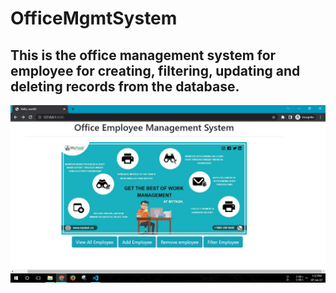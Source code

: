 ﻿# OfficeMgmtSystem
## This is the office management system for employee for creating, filtering, updating and deleting records from the database. <br/>
<img  src="https://github.com/PeeusD/OfficeMgmtSystem/blob/main/cpature_img/capture1.png" />


